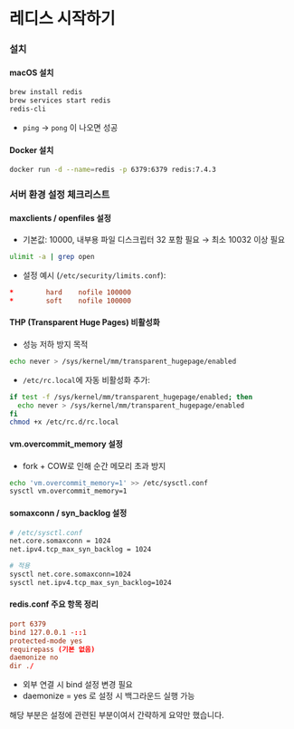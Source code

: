 # 레디스 시작하기


### 설치
#### macOS 설치

```bash
brew install redis
brew services start redis
redis-cli
```

* `ping` → `pong` 이 나오면 성공

#### Docker 설치

```bash
docker run -d --name=redis -p 6379:6379 redis:7.4.3
```

### 서버 환경 설정 체크리스트

#### maxclients / openfiles 설정

* 기본값: 10000, 내부용 파일 디스크립터 32 포함 필요 → 최소 10032 이상 필요

```bash
ulimit -a | grep open
```

* 설정 예시 (`/etc/security/limits.conf`):

```conf
*        hard    nofile 100000
*        soft    nofile 100000
```

#### THP (Transparent Huge Pages) 비활성화

* 성능 저하 방지 목적

```bash
echo never > /sys/kernel/mm/transparent_hugepage/enabled
```

* `/etc/rc.local`에 자동 비활성화 추가:

```bash
if test -f /sys/kernel/mm/transparent_hugepage/enabled; then
  echo never > /sys/kernel/mm/transparent_hugepage/enabled
fi
chmod +x /etc/rc.d/rc.local
```

#### vm.overcommit_memory 설정

* fork + COW로 인해 순간 메모리 초과 방지

```bash
echo 'vm.overcommit_memory=1' >> /etc/sysctl.conf
sysctl vm.overcommit_memory=1
```

#### somaxconn / syn\_backlog 설정

```bash
# /etc/sysctl.conf
net.core.somaxconn = 1024
net.ipv4.tcp_max_syn_backlog = 1024

# 적용
sysctl net.core.somaxconn=1024
sysctl net.ipv4.tcp_max_syn_backlog=1024
```

#### redis.conf 주요 항목 정리

```conf
port 6379
bind 127.0.0.1 -::1
protected-mode yes
requirepass (기본 없음)
daemonize no
dir ./
```

* 외부 연결 시 bind 설정 변경 필요
* daemonize = yes 로 설정 시 백그라운드 실행 가능

해당 부분은 설정에 관련된 부분이여서 간략하게 요약만 했습니다.
